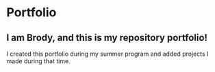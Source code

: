 # Portfolio

## I am Brody, and this is my repository portfolio!

I created this portfolio during my summer program and added projects I made during that time.



